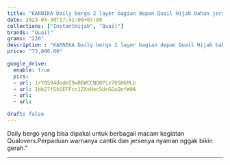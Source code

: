 ```yaml
---
title: "KARNIKA Daily bergo 2 layer bagian depan Quail Hijab bahan jersey"
date: 2023-04-30T17:41:00+07:00
collections: ["InstantHijab", "Quail"]
brands: "Quail"
grams: "220"
description : "KARNIKA Daily bergo 2 layer bagian depan Quail Hijab bahan jersey"
price: "73,000.00"

google_drive:
  enable: true
  pics:
  - url: 1rY0S94dodmI9wB6WCCNO8Piz7OSHbMLb
  - url: 1bb27fSkGEFFcn1ZXxHoc5UcGGuQnfW04
  - url: 
  - url: 

draft: false
---
```


Daily bergo yang bisa dipakai untuk berbagaii macam kegiatan Qualovers.Perpaduan warnanya cantik dan jersenya nyaman nggak bikin gerah."

------------    
 
